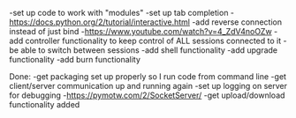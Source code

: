 -set up code to work with "modules"
-set up tab completion
	-https://docs.python.org/2/tutorial/interactive.html
-add reverse connection instead of just bind
	-https://www.youtube.com/watch?v=4_ZdV4noOZw
-add controller functionality to keep control of ALL sessions connected to it
	-be able to switch between sessions
-add shell functionality
-add upgrade functionality
-add burn functionality

	
Done:
-get packaging set up properly so I run code from command line
-get client/server communication up and running again
-set up logging on server for debugging
	-https://pymotw.com/2/SocketServer/
-get upload/download functionality added
